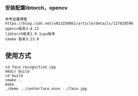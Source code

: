 ### 安装配置libtorch，opencv

```
参考这篇博客
https://blog.csdn.net/u013250861/article/details/127829590
opencv版本3.4.12
libtorch版本1.9.1cpu版本
cmake 版本3.23.0
```

## 使用方式

```
cd face_recognition_cpp
mkdir build
cd build
cmake ..
make
./demo ../centerface.onnx ../face.jpg
```

